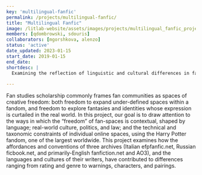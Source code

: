 ```yaml
---
key: 'multilingual-fanfic'
permalink: /projects/multilingual-fanfic/
title: "Multilingual Fanfic"
image: /litlab-website/assets/images/projects/multilingual_fanfic_project.jpg
members: [qdombrowski, sdouris]
collaborators: [mgorshkova, alenzo]
status: 'active'
date_updated: 2023-01-15
start_date: 2019-01-15
end_date:
shortdesc: |
  Examining the reflection of linguistic and cultural differences in fan fiction
  
---
```


Fan studies scholarship commonly frames fan communities as spaces of creative freedom: both freedom to expand under-defined spaces within a fandom, and freedom to explore fantasies and identities whose expression is curtailed in the real world. In this project, our goal is to draw attention to the ways in which the “freedom” of fan-spaces is contextual, shaped by language; real-world culture, politics, and law; and the technical and taxonomic constraints of individual online spaces, using the Harry Potter fandom, one of the largest worldwide. This project examines how the affordances and conventions of three archives (Italian efpfanfic.net, Russian ficbook.net, and primarily-English fanfiction.net and AO3), and the languages and cultures of their writers, have contributed to differences ranging from rating and genre to warnings, characters, and pairings.